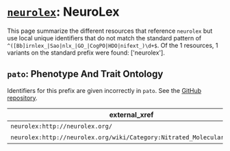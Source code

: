 # [`neurolex`](https://bioregistry.io/neurolex): NeuroLex

This page summarize the different resources that reference `neurolex`
but use local unique identifiers that do not match the standard pattern of
`^([Bb]irnlex_|Sao|nlx_|GO_|CogPO|HDO|nifext_)\d+$`. Of the 1 resources,
1 variants on the standard prefix were found: ['neurolex'].

## `pato`: Phenotype And Trait Ontology

Identifiers for this prefix are given incorrectly in `pato`. See the [GitHub repository](https://github.com/pato-ontology/pato).

| external_xref                                                           |   usages_count | usages                                                      |
|-------------------------------------------------------------------------|----------------|-------------------------------------------------------------|
| `neurolex:http://neurolex.org/`                                         |              1 | [PATO:0002216](http://purl.obolibrary.org/obo/PATO_0002216) |
| `neurolex:http://neurolex.org/wiki/Category:Nitrated_Molecular_Quality` |              1 | [PATO:0002217](http://purl.obolibrary.org/obo/PATO_0002217) |


